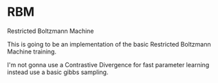 RBM
====

Restricted Boltzmann Machine

This is going to be an implementation of the basic Restricted Boltzmann Machine training.

I'm not gonna use a Contrastive Divergence for fast parameter learning instead use a basic gibbs sampling. 
